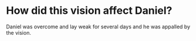 # How did this vision affect Daniel?

Daniel was overcome and lay weak for several days and he was appalled by the vision.
